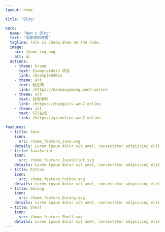 ```yaml
---
layout: home

title: "Blog"

hero:
  name: "Wen's Blog"
  text: "闻家奇的博客"
  tagline: Talk is Cheap,Show me the Code.
  image: 
    src: /home_img.png
    alt: 闻
  actions:
    - theme: brand
      text: ExampleAdmin 项目
      link: /ExampleAdmin
    - theme: alt
      text: 起名网
      link: /https://baobaoqiming.wen7.online
    - theme: alt
      text: 找规律网
      link: /https://zhaoguilv.wen7.online
    - theme: alt
      text: GIS在线
      link: /https://gisonline.wen7.online

features:
  - title: Java
    icon: 
      src: /home_feature_Java.svg
    details: Lorem ipsum dolor sit amet, consectetur adipiscing elit
  - title: JavaScript
    icon:
      src: /home_feature_JavaScript.svg
    details: Lorem ipsum dolor sit amet, consectetur adipiscing elit
  - title: Python
    icon:
      src: /home_feature_Python.svg
    details: Lorem ipsum dolor sit amet, consectetur adipiscing elit
  - title: Golang
    icon:
      src: /home_feature_Golang.svg
    details: Lorem ipsum dolor sit amet, consectetur adipiscing elit
  - title: Shell
    icon:
      src: /home_feature_Shell.svg
    details: Lorem ipsum dolor sit amet, consectetur adipiscing elit
---
```


<VisitorPanel />